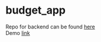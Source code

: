 # budget_app

Repo for backend can be found [here](https://github.com/srinjoyghosh-bot/budget-app-api) </br>
Demo [link](https://drive.google.com/drive/folders/1UrKOMx1lOmQSqh44N1ox3WoHLNeCnFBE?usp=share_link)
